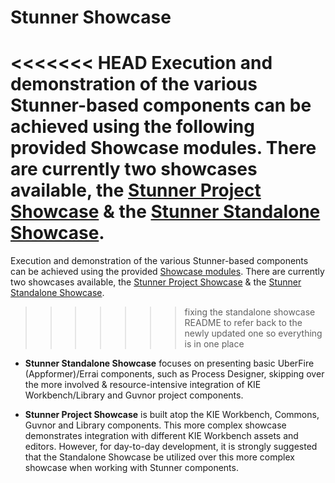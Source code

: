 Stunner Showcase
================

<<<<<<< HEAD
Execution and demonstration of the various Stunner-based components can be achieved using the following provided Showcase modules. There are currently two showcases available, the [Stunner Project Showcase](./kie-wb-common-stunner-showcase-project) & the [Stunner Standalone Showcase](./kie-wb-common-stunner-showcase-standalone).
=======
Execution and demonstration of the various Stunner-based components can be achieved using the provided [Showcase modules](./kie-wb-common-stunner-showcase). There are currently two showcases available, the [Stunner Project Showcase](./kie-wb-common-stunner-showcase/kie-wb-common-stunner-showcase-project) & the [Stunner Standalone Showcase](./kie-wb-common-stunner-showcase/kie-wb-common-stunner-showcase-standalone).
>>>>>>> fixing the standalone showcase README to refer back to the newly updated one so everything is in one place

  - **Stunner Standalone Showcase** focuses on presenting basic UberFire (Appformer)/Errai components, such as Process Designer, skipping over the more involved & resource-intensive integration of KIE Workbench/Library and Guvnor project components.

  - **Stunner Project Showcase** is built atop the KIE Workbench, Commons, Guvnor and Library components. This more complex showcase demonstrates integration with different KIE Workbench assets and editors. However, for day-to-day development, it is strongly suggested that the Standalone Showcase be utilized over this more complex showcase when working with Stunner components.
